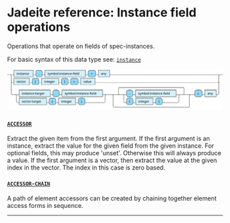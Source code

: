 <!---
  This markdown file was generated. Do not edit.
  -->

# Jadeite reference: Instance field operations

Operations that operate on fields of spec-instances.

For basic syntax of this data type see: [`instance`](jadeite-basic-syntax-reference.md#instance)

!["instance-field-op"](./halite-bnf-diagrams/instance-field-op-j.svg)

#### [`ACCESSOR`](jadeite-full-reference.md#ACCESSOR)

Extract the given item from the first argument. If the first argument is an instance, extract the value for the given field from the given instance. For optional fields, this may produce 'unset'. Otherwise this will always produce a value. If the first argument is a vector, then extract the value at the given index in the vector. The index in this case is zero based.

#### [`ACCESSOR-CHAIN`](jadeite-full-reference.md#ACCESSOR-CHAIN)

A path of element accessors can be created by chaining together element access forms in sequence.

---
